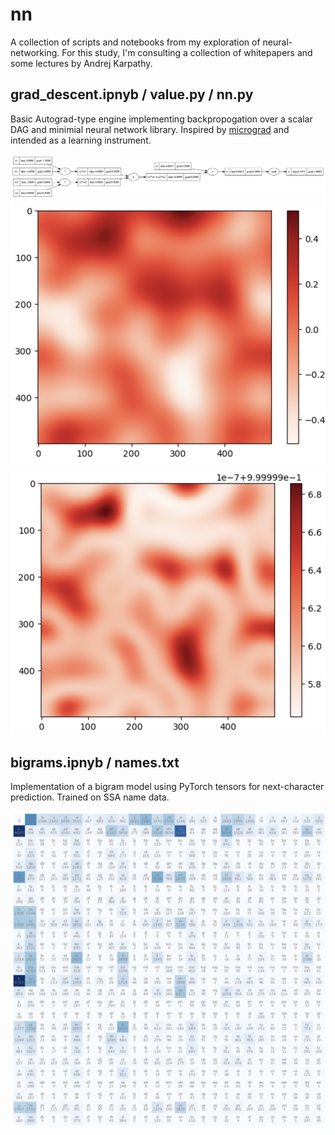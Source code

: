 # nn

A collection of scripts and notebooks from my exploration of neural-networking. For this study, I'm consulting a collection of whitepapers and some lectures by Andrej Karpathy.

## grad_descent.ipnyb / value.py / nn.py

Basic Autograd-type engine implementing backpropogation over a scalar DAG and minimial neural network library. Inspired by [micrograd](https://github.com/karpathy/micrograd) and intended as a learning instrument.

![nn value tree render](https://raw.githubusercontent.com/danielway/nn/master/images/nn_value_tree_render.png)
![score ground truth](https://raw.githubusercontent.com/danielway/nn/master/images/score_ground_truth.png)
![model score prediction](https://raw.githubusercontent.com/danielway/nn/master/images/score_model_prediction.png)

## bigrams.ipnyb / names.txt

Implementation of a bigram model using PyTorch tensors for next-character prediction. Trained on SSA name data.

![bigram frequencies](https://raw.githubusercontent.com/danielway/nn/master/images/bigram_frequencies.png)


